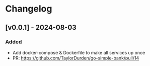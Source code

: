 # Changelog

## [v0.0.1] - 2024-08-03

### Added

- Add docker-compose & Dockerfile to make all services up once
- PR: https://github.com/TaylorDurden/go-simple-bank/pull/14
